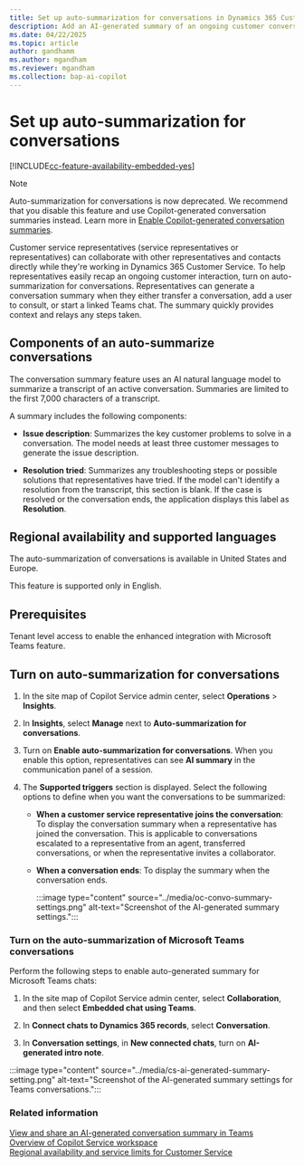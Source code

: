 ```yaml
---
title: Set up auto-summarization for conversations in Dynamics 365 Customer Service
description: Add an AI-generated summary of an ongoing customer conversation in Dynamics 365 Customer Service.
ms.date: 04/22/2025
ms.topic: article
author: gandhamm 
ms.author: mgandham
ms.reviewer: mgandham
ms.collection: bap-ai-copilot
---
```


# Set up auto-summarization for conversations

[!INCLUDE[cc-feature-availability-embedded-yes](../../includes/cc-feature-availability-embedded-yes.md)]

> [!NOTE]
> Auto-summarization for conversations is now deprecated. We recommend that you disable this feature and use Copilot-generated conversation summaries instead. Learn more in [Enable Copilot-generated conversation summaries](/dynamics365/contact-center/use/copilot-summarize-conversations#view-a-conversation-summary).
  

Customer service representatives (service representatives or representatives) can collaborate with other representatives and contacts directly while they're working in Dynamics 365 Customer Service. To help representatives easily recap an ongoing customer interaction, turn on auto-summarization for conversations. Representatives can generate a conversation summary when they either transfer a conversation, add a user to consult, or start a linked Teams chat. The summary quickly provides context and relays any steps taken.

## Components of an auto-summarize conversations

The conversation summary feature uses an AI natural language model to summarize a transcript of an active conversation. Summaries are limited to the first 7,000 characters of a transcript.

A summary includes the following components:

- **Issue description**: Summarizes the key customer problems to solve in a conversation. The model needs at least three customer messages to generate the issue description.

- **Resolution tried**: Summarizes any troubleshooting steps or possible solutions that representatives have tried. If the model can't identify a resolution from the transcript, this section is blank. If the case is resolved or the conversation ends, the application displays this label as **Resolution**.

## Regional availability and supported languages

The auto-summarization of conversations is available in United States and Europe.

This feature is supported only in English.


## Prerequisites

Tenant level access to enable the enhanced integration with Microsoft Teams feature.

## Turn on auto-summarization for conversations

1. In the site map of Copilot Service admin center, select **Operations** > **Insights**.

1. In **Insights**, select **Manage** next to **Auto-summarization for conversations**.

1. Turn on **Enable auto-summarization for conversations**. When you enable this option, representatives can see **AI summary**  in the communication panel of a session.

1. The **Supported triggers** section is displayed. Select the following options to define when you want the conversations to be summarized:
  
   - **When a customer service representative joins the conversation**: To display the conversation summary when a representative has joined the conversation. This is applicable to conversations escalated to a representative from an agent, transferred conversations, or when the representative invites a collaborator.
   - **When a conversation ends**: To display the summary when the conversation ends.
   
        :::image type="content" source="../media/oc-convo-summary-settings.png" alt-text="Screenshot of the AI-generated summary settings.":::

### Turn on the auto-summarization of Microsoft Teams conversations

Perform the following steps to enable auto-generated summary for Microsoft Teams chats:

1. In the site map of Copilot Service admin center, select **Collaboration**, and then select **Embedded chat using Teams**.

1. In **Connect chats to Dynamics 365 records**, select **Conversation**.

1. In **Conversation settings**, in **New connected chats**, turn on **AI-generated intro note**.

:::image type="content" source="../media/cs-ai-generated-summary-setting.png" alt-text="Screenshot of the AI-generated summary settings for Teams conversations.":::


### Related information

[View and share an AI-generated conversation summary in Teams](../use/cs-ai-generated-summary.md)<br>
[Overview of Copilot Service workspace](../implement/csw-overview.md)  
[Regional availability and service limits for Customer Service](cs-region-availability-service-limits.md)

